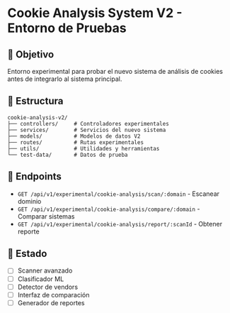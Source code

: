 # Cookie Analysis System V2 - Entorno de Pruebas

## 🎯 Objetivo
Entorno experimental para probar el nuevo sistema de análisis de cookies antes de integrarlo al sistema principal.

## 📁 Estructura
```
cookie-analysis-v2/
├── controllers/     # Controladores experimentales
├── services/        # Servicios del nuevo sistema
├── models/          # Modelos de datos V2
├── routes/          # Rutas experimentales
├── utils/           # Utilidades y herramientas
└── test-data/       # Datos de prueba
```

## 🔗 Endpoints
- `GET /api/v1/experimental/cookie-analysis/scan/:domain` - Escanear dominio
- `GET /api/v1/experimental/cookie-analysis/compare/:domain` - Comparar sistemas
- `GET /api/v1/experimental/cookie-analysis/report/:scanId` - Obtener reporte

## 🧪 Estado
- [ ] Scanner avanzado
- [ ] Clasificador ML
- [ ] Detector de vendors
- [ ] Interfaz de comparación
- [ ] Generador de reportes